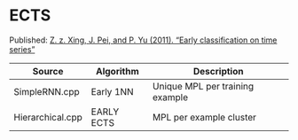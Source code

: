 # ECTS

Published: [ Z. z. Xing, J. Pei, and P. Yu (2011). “Early classification on time series”](https://doi.org/10.1007/s10115-011-0400-x)

| Source | Algorithm | Description |
| ------ | --------- | ----------- |
| SimpleRNN.cpp | Early 1NN | Unique MPL per training example |
| Hierarchical.cpp | EARLY ECTS | MPL per example cluster |
